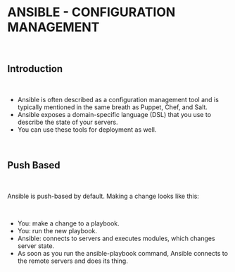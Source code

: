 # ANSIBLE - CONFIGURATION MANAGEMENT
<br>

## Introduction
<br>
<ul>
<li>Ansible is often described as a configuration management tool and is typically mentioned in the same breath as Puppet, Chef, and Salt.</li>
<li>Ansible exposes a domain-specific language (DSL) that you use to describe the state of your servers.</li>
<li>You can use these tools for deployment as well.</li>
</ul>
<br>

## Push Based
<br>
<p>Ansible is push-based by default. Making a change looks like this:</p>
<br>
<ul>
<li>You: make a change to a playbook.</li>
<li>You: run the new playbook.</li>
<li>Ansible: connects to servers and executes modules, which changes server state.</li>
<li>As soon as you run the ansible-playbook command, Ansible connects to the remote servers and does its thing.</li>
</ul>